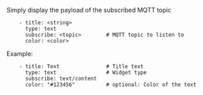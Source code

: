 Simply display the payload of the subscribed MQTT topic
```
    - title: <string>
      type: text
      subscribe: <topic>        # MQTT topic to listen to
      color: <color>
```
Example:
```
    - title: Text               # Title text
      type: text                # Widget type
      subscribe: text/content
      color: "#123456"          # optional: Color of the text
```
